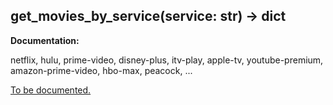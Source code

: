 <h2 id="get_movies_by_service">get_movies_by_service(service: str) -> dict</h2>

**Documentation:**

netflix, hulu, prime-video, disney-plus, itv-play, apple-tv, 
youtube-premium, amazon-prime-video, hbo-max, peacock, ...

[To be documented.](https://github.com/search?q=repo:nmcassa/letterboxdpy+get_movies_by_service)

